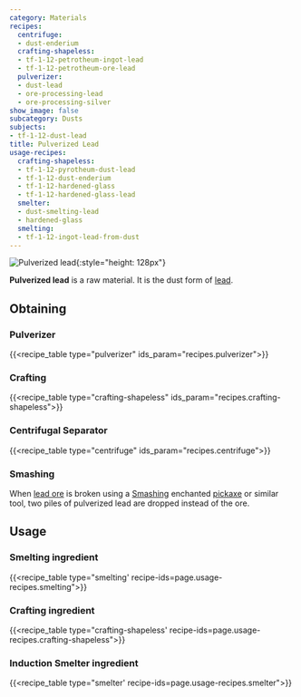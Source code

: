 ```yaml
---
category: Materials
recipes:
  centrifuge:
  - dust-enderium
  crafting-shapeless:
  - tf-1-12-petrotheum-ingot-lead
  - tf-1-12-petrotheum-ore-lead
  pulverizer:
  - dust-lead
  - ore-processing-lead
  - ore-processing-silver
show_image: false
subcategory: Dusts
subjects:
- tf-1-12-dust-lead
title: Pulverized Lead
usage-recipes:
  crafting-shapeless:
  - tf-1-12-pyrotheum-dust-lead
  - tf-1-12-dust-enderium
  - tf-1-12-hardened-glass
  - tf-1-12-hardened-glass-lead
  smelter:
  - dust-smelting-lead
  - hardened-glass
  smelting:
  - tf-1-12-ingot-lead-from-dust
---
```


![Pulverized lead](/images/docs/1.12/thermal-foundation/dust-lead.png){:style="height: 128px"}


**Pulverized lead** is a raw material. It is the dust form of
[lead](../lead-ingot/).


Obtaining
---------

### Pulverizer
{{<recipe_table type="pulverizer" ids_param="recipes.pulverizer">}}

### Crafting
{{<recipe_table type="crafting-shapeless" ids_param="recipes.crafting-shapeless">}}

### Centrifugal Separator
{{<recipe_table type="centrifuge" ids_param="recipes.centrifuge">}}

### Smashing
When [lead ore](../lead-ore/) is broken using a
[Smashing](../../cofh-core/smashing/) enchanted
[pickaxe](https://minecraft.gamepedia.com/Pickaxe) or similar tool, two piles of
pulverized lead are dropped instead of the ore.


Usage
-----

### Smelting ingredient
{{<recipe_table type="smelting' recipe-ids=page.usage-recipes.smelting">}}

### Crafting ingredient
{{<recipe_table type="crafting-shapeless' recipe-ids=page.usage-recipes.crafting-shapeless">}}

### Induction Smelter ingredient
{{<recipe_table type="smelter' recipe-ids=page.usage-recipes.smelter">}}
